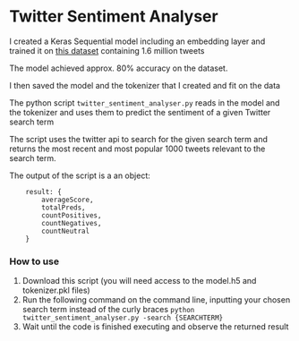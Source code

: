 # Twitter Sentiment Analyser

I created a Keras Sequential model including an embedding layer and trained it on [this dataset](https://www.kaggle.com/datasets/kazanova/sentiment140) containing 1.6 million tweets

The model achieved approx. 80% accuracy on the dataset.

I then saved the model and the tokenizer that I created and fit on the data

The python script `twitter_sentiment_analyser.py` reads in the model and the tokenizer and uses them to predict the sentiment of a given Twitter search term

The script uses the twitter api to search for the given search term and returns the most recent and most popular 1000 tweets relevant to the search term.

The output of the script is a an object:
```
    result: {
        averageScore,
        totalPreds,
        countPositives,
        countNegatives,
        countNeutral
    }
```

### How to use

1. Download this script (you will need access to the model.h5 and tokenizer.pkl files)
2. Run the following command on the command line, inputting your chosen search term instead of the curly braces
   `python twitter_sentiment_analyser.py -search {SEARCHTERM}`
3. Wait until the code is finished executing and observe the returned result
